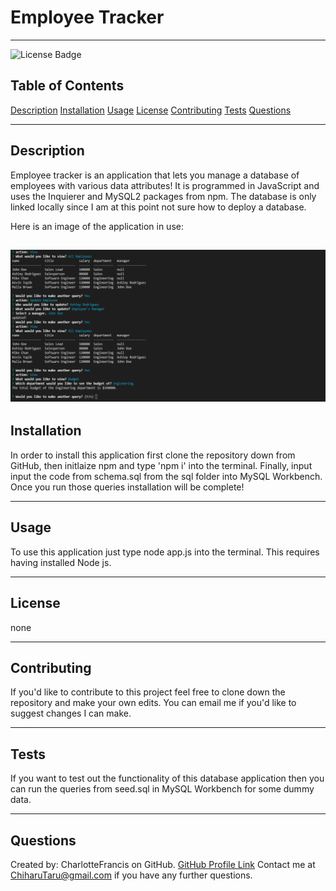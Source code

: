 # Employee Tracker
---
![License Badge](https://img.shields.io/badge/license-none-blue.svg)
## Table of Contents
[Description](#description)
[Installation](#installation)
[Usage](#usage)
[License](#license)
[Contributing](#contributing)
[Tests](#tests)
[Questions](#questions)


---
## Description
Employee tracker is an application that lets you manage a database of employees with various data attributes! It is programmed in JavaScript and uses the Inquierer and MySQL2 packages from npm. The database is only linked locally since I am at this point not sure how to deploy a database.

Here is an image of the application in use:

![Application Image](./assets/demo.png)
---
## Installation
In order to install this application first clone the repository down from GitHub, then initlaize npm and type 'npm i' into the terminal. Finally, input input the code from schema.sql from the sql folder into MySQL Workbench. Once you run those queries installation will be complete!

---
## Usage
To use this application just type node app.js into the terminal. This requires having installed Node js.

---
## License
none

---
## Contributing
If you'd like to contribute to this project feel free to clone down the repository and make your own edits. You can email me if you'd like to suggest changes I can make.

---
## Tests
If you want to test out the functionality of this database application then you can run the queries from seed.sql in MySQL Workbench for some dummy data.

---
## Questions
Created by: CharlotteFrancis on GitHub.
[GitHub Profile Link](github.com/CharlotteFrancis)
Contact me at ChiharuTaru@gmail.com if you have any further questions.
